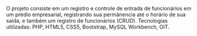 
O projeto consiste em um registro e controle de entrada de funcionários em um prédio empresarial, registrando sua permânencia até o horário de sua saída, e também um registro de funcionários (CRUD).
Tecnologias utilizadas: PHP, HTML5, CSS5, Bootstrap, MySQL Workbench, GIT.

